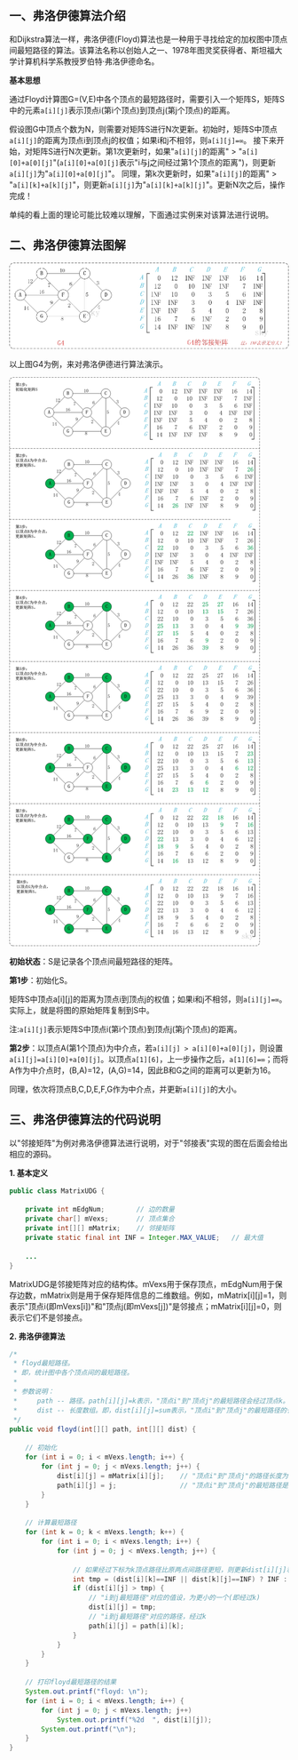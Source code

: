 ## 一、弗洛伊德算法介绍

和Dijkstra算法一样，弗洛伊德(Floyd)算法也是一种用于寻找给定的加权图中顶点间最短路径的算法。该算法名称以创始人之一、1978年图灵奖获得者、斯坦福大学计算机科学系教授罗伯特·弗洛伊德命名。

**基本思想**

​     通过Floyd计算图G=(V,E)中各个顶点的最短路径时，需要引入一个矩阵S，矩阵S中的元素`a[i][j]`表示顶点i(第i个顶点)到顶点j(第j个顶点)的距离。

​     假设图G中顶点个数为N，则需要对矩阵S进行N次更新。初始时，矩阵S中顶点`a[i][j]`的距离为顶点i到顶点j的权值；如果i和j不相邻，则`a[i][j]=∞`。 接下来开始，对矩阵S进行N次更新。第1次更新时，如果"`a[i][j]`的距离" > "`a[i][0]+a[0][j]`"(`a[i][0]+a[0][j]`表示"i与j之间经过第1个顶点的距离")，则更新`a[i][j]`为"`a[i][0]+a[0][j]`"。 同理，第k次更新时，如果"`a[i][j]`的距离" > "`a[i][k]+a[k][j]`"，则更新`a[i][j]`为"`a[i][k]+a[k][j]`"。更新N次之后，操作完成！

​     单纯的看上面的理论可能比较难以理解，下面通过实例来对该算法进行说明。

## 二、弗洛伊德算法图解

![](../../img/Floyd-1.jpg)

以上图G4为例，来对弗洛伊德进行算法演示。

![](../../img/Floyd-2.jpg)

**初始状态**：S是记录各个顶点间最短路径的矩阵。

 
**第1步**：初始化S。 

​    矩阵S中顶点a[i][j]的距离为顶点i到顶点j的权值；如果i和j不相邻，则`a[i][j]=∞`。实际上，就是将图的原始矩阵复制到S中。 

​    注:`a[i][j]`表示矩阵S中顶点i(第i个顶点)到顶点j(第j个顶点)的距离。

**第2步**：以顶点A(第1个顶点)为中介点，若`a[i][j] > a[i][0]+a[0][j]`，则设置`a[i][j]=a[i][0]+a[0][j]`。 
​    以顶点`a[1][6]`，上一步操作之后，`a[1][6]=∞`；而将A作为中介点时，(B,A)=12，(A,G)=14，因此B和G之间的距离可以更新为16。

同理，依次将顶点B,C,D,E,F,G作为中介点，并更新`a[i][j]`的大小。

## 三、弗洛伊德算法的代码说明

以"邻接矩阵"为例对弗洛伊德算法进行说明，对于"邻接表"实现的图在后面会给出相应的源码。

**1. 基本定义**

```java
public class MatrixUDG {

    private int mEdgNum;        // 边的数量
    private char[] mVexs;       // 顶点集合
    private int[][] mMatrix;    // 邻接矩阵
    private static final int INF = Integer.MAX_VALUE;   // 最大值

    ...
}
```

MatrixUDG是邻接矩阵对应的结构体。mVexs用于保存顶点，mEdgNum用于保存边数，mMatrix则是用于保存矩阵信息的二维数组。例如，mMatrix[i][j]=1，则表示"顶点i(即mVexs[i])"和"顶点j(即mVexs[j])"是邻接点；mMatrix[i][j]=0，则表示它们不是邻接点。

**2. 弗洛伊德算法**

```java
/*
 * floyd最短路径。
 * 即，统计图中各个顶点间的最短路径。
 *
 * 参数说明：
 *     path -- 路径。path[i][j]=k表示，"顶点i"到"顶点j"的最短路径会经过顶点k。
 *     dist -- 长度数组。即，dist[i][j]=sum表示，"顶点i"到"顶点j"的最短路径的长度是sum。
 */
public void floyd(int[][] path, int[][] dist) {

    // 初始化
    for (int i = 0; i < mVexs.length; i++) {
        for (int j = 0; j < mVexs.length; j++) {
            dist[i][j] = mMatrix[i][j];    // "顶点i"到"顶点j"的路径长度为"i到j的权值"。
            path[i][j] = j;                // "顶点i"到"顶点j"的最短路径是经过顶点j。
        }
    }

    // 计算最短路径
    for (int k = 0; k < mVexs.length; k++) {
        for (int i = 0; i < mVexs.length; i++) {
            for (int j = 0; j < mVexs.length; j++) {

                // 如果经过下标为k顶点路径比原两点间路径更短，则更新dist[i][j]和path[i][j]
                int tmp = (dist[i][k]==INF || dist[k][j]==INF) ? INF : (dist[i][k] + dist[k][j]);
                if (dist[i][j] > tmp) {
                    // "i到j最短路径"对应的值设，为更小的一个(即经过k)
                    dist[i][j] = tmp;
                    // "i到j最短路径"对应的路径，经过k
                    path[i][j] = path[i][k];
                }
            }
        }
    }

    // 打印floyd最短路径的结果
    System.out.printf("floyd: \n");
    for (int i = 0; i < mVexs.length; i++) {
        for (int j = 0; j < mVexs.length; j++)
            System.out.printf("%2d  ", dist[i][j]);
        System.out.printf("\n");
    }
}
```